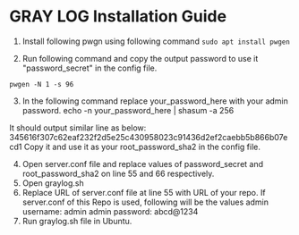 
# GRAY LOG Installation Guide

1.  Install following pwgn using following command 
`sudo apt install pwgen`

2. Run following command and copy the output password to use it "password_secret" in the config file.

`pwgen -N 1 -s 96`

3. In the following command replace your_password_here with your admin password.
echo -n your_password_here | shasum -a 256

It should output similar line as below:
    345616f307c62eaf232f2d5e25c430958023c91436d2ef2caebb5b866b07ecd1
Copy it and use it as your root_password_sha2 in the config file.

4. Open server.conf file and replace values of password_secret and root_password_sha2 on line 55 and 66 respectively.
5. Open graylog.sh 
6. Replace URL of server.conf file at line 55 with URL of your repo. 
  If server.conf of this Repo is used, following will be the values
      admin username: admin
      admin password: abcd@1234
7. Run graylog.sh file in Ubuntu. 




